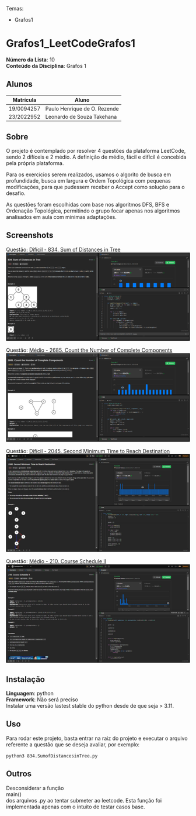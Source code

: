 Temas:
 - Grafos1
 
# Grafos1_LeetCodeGrafos1

**Número da Lista**: 10<br>
**Conteúdo da Disciplina**: Grafos 1<br>

## Alunos
|Matrícula | Aluno |
| -- | -- |
| 19/0094257  |  Paulo Henrique de O. Rezende |
| 23/2022952  |  Leonardo de Souza Takehana |

## Sobre 
O projeto é contemplado por resolver 4 questões da plataforma LeetCode, sendo 2 dífíceis e 2 médio. A definição de médio, fácil e difícil é concebida pela própria plataforma.

Para os exercícios serem realizados, usamos o algorito de busca em profundidade, busca em largura e Ordem Topológica com pequenas modificações, para que pudessem receber o Accept como solução para o desafio.

As questões foram escolhidas com base nos algoritmos DFS, BFS e Ordenação Topológica, permitindo o grupo focar apenas nos algoritmos analisados em aula com mínimas adaptações.

## Screenshots
Questão: [Difícil - 834. Sum of Distances in Tree](https://leetcode.com/problems/sum-of-distances-in-tree/?envType=problem-list-v2&envId=graph)
![alt text](834.png)

Questão: [Médio - 2685. Count the Number of Complete Components](https://leetcode.com/problems/count-the-number-of-complete-components/description/?envType=problem-list-v2&envId=graph)
![alt text](2685.png)

Questão: [Difícil - 2045. Second Minimum Time to Reach Destination](https://leetcode.com/problems/second-minimum-time-to-reach-destination/description/?envType=problem-list-v2&envId=graph)
![alt text](2045.jpg)

Questão: [Médio - 210. Course Schedule II](https://leetcode.com/problems/course-schedule-ii/description/?envType=problem-list-v2&envId=topological-sort)
![alt text](210.jpg)


## Instalação 
**Linguagem**: python<br>
**Framework**: Não será preciso<br>
Instalar uma versão lastest stable do python desde de que seja > 3.11.  

## Uso 
Para rodar este projeto, basta entrar na raiz do projeto e executar o arquivo referente a questão que se deseja avaliar, por exemplo:
```
python3 834.SumofDistancesinTree.py
```

## Outros
Desconsiderar a função </br>main()<br> dos arquivos .py ao tentar submeter ao leetcode. Esta função foi implementada apenas com o intuito de testar casos base.